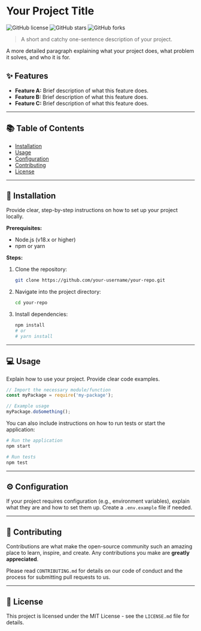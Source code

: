 # Your Project Title

<!-- Badges: Replace user/repo with your GitHub details. You can find more badges at https://shields.io/ -->
![GitHub license](https://img.shields.io/badge/license-MIT-blue.svg)
![GitHub stars](https://img.shields.io/github/stars/your-username/your-repo?style=social)
![GitHub forks](https://img.shields.io/github/forks/your-username/your-repo?style=social)

> A short and catchy one-sentence description of your project.

A more detailed paragraph explaining what your project does, what problem it solves, and who it is for.

## ✨ Features

- **Feature A:** Brief description of what this feature does.
- **Feature B:** Brief description of what this feature does.
- **Feature C:** Brief description of what this feature does.

---

## 📚 Table of Contents

- [Installation](#-installation)
- [Usage](#-usage)
- [Configuration](#-configuration)
- [Contributing](#-contributing)
- [License](#-license)

---

## 🚀 Installation

Provide clear, step-by-step instructions on how to set up your project locally.

**Prerequisites:**

- Node.js (v18.x or higher)
- npm or yarn

**Steps:**

1.  Clone the repository:
    ```bash
    git clone https://github.com/your-username/your-repo.git
    ```
2.  Navigate into the project directory:
    ```bash
    cd your-repo
    ```
3.  Install dependencies:
    ```bash
    npm install
    # or
    # yarn install
    ```

---

## 💻 Usage

Explain how to use your project. Provide clear code examples.

```javascript
// Import the necessary module/function
const myPackage = require('my-package');

// Example usage
myPackage.doSomething();
```

You can also include instructions on how to run tests or start the application:

```bash
# Run the application
npm start

# Run tests
npm test
```

---

## ⚙️ Configuration

If your project requires configuration (e.g., environment variables), explain what they are and how to set them up. Create a `.env.example` file if needed.

---

## 🤝 Contributing

Contributions are what make the open-source community such an amazing place to learn, inspire, and create. Any contributions you make are **greatly appreciated**.

Please read `CONTRIBUTING.md` for details on our code of conduct and the process for submitting pull requests to us.

---

## 📄 License

This project is licensed under the MIT License - see the `LICENSE.md` file for details.